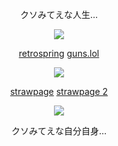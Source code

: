 <p align="center">
  クソみてえな人生…
</p>
<p align="center">
  <img src="https://64.media.tumblr.com/949e7cf8c4ea7e6d9a9663d9fcb4d2da/4e14b34716c29401-1c/s500x750/f6902a8c2242d08643f2cd211fe432a576b037b6.gifv" />
</p>

<p align="center">
<a href="https://retrospring.net/@pregnantgeto">retrospring</a> <a href="https://guns.lol/sukunagod">guns.lol</a>
</p>


<p align="center">
  <img src="https://i.imgur.com/8qYnkDU.png" />
</p>

<p align="center">
<a href="https://dojimaclan.straw.page/">strawpage</a> <a href="https://rickygrimes.straw.page">strawpage 2</a>
</p>

<p align="center">
  <img src="https://64.media.tumblr.com/949e7cf8c4ea7e6d9a9663d9fcb4d2da/4e14b34716c29401-1c/s500x750/f6902a8c2242d08643f2cd211fe432a576b037b6.gifv" />
</p>

<p align="center">
クソみてえな自分自身…
</p>
